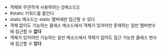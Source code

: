 - 객체와 무관하게 사용하려는 [[메소드]]
- #static 키워드를 붙인다 
- static 메소드는 static 멤버에만 접근할 수 있다
- 객체 없이도 기능하는 클래스 메소드에서 
	객체가 있어야만 존재하는 일반 멤버변수에 접근할 수 **없다**
- 객체가 있어야만 기능하는 일반 메소드에서
	객체가 없어도 접근 가능한 클래스 변수에 접근할 수 **있다**


